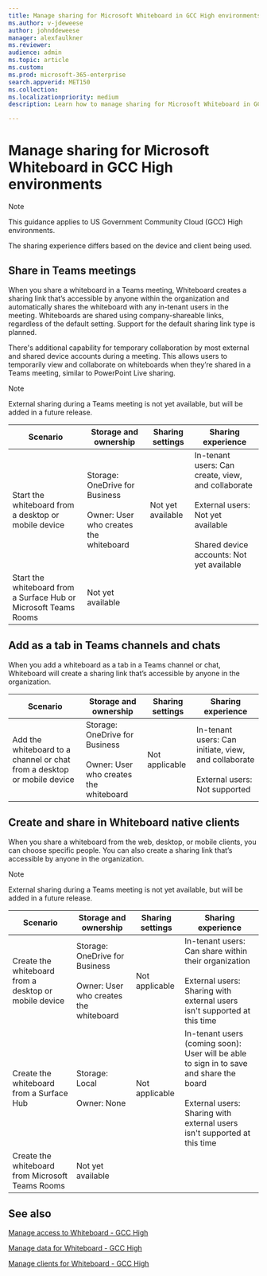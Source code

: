 ```yaml
---
title: Manage sharing for Microsoft Whiteboard in GCC High environments
ms.author: v-jdeweese
author: johnddeweese
manager: alexfaulkner
ms.reviewer: 
audience: admin
ms.topic: article
ms.custom: 
ms.prod: microsoft-365-enterprise
search.appverid: MET150
ms.collection: 
ms.localizationpriority: medium
description: Learn how to manage sharing for Microsoft Whiteboard in GCC High environments.

---
```


# Manage sharing for Microsoft Whiteboard in GCC High environments

>[!NOTE]
> This guidance applies to US Government Community Cloud (GCC) High environments.

The sharing experience differs based on the device and client being used. 

## Share in Teams meetings

When you share a whiteboard in a Teams meeting, Whiteboard creates a sharing link that’s accessible by anyone within the organization and automatically shares the whiteboard with any in-tenant users in the meeting. Whiteboards are shared using company-shareable links, regardless of the default setting. Support for the default sharing link type is planned.

There's additional capability for temporary collaboration by most external and shared device accounts during a meeting. This allows users to temporarily view and collaborate on whiteboards when they’re shared in a Teams meeting, similar to PowerPoint Live sharing.

>[!NOTE]
> External sharing during a Teams meeting is not yet available, but will be added in a future release.

|Scenario |Storage and ownership |Sharing settings |Sharing experience |
|---------|---------|---------|---------|
|Start the whiteboard from a desktop or mobile device |Storage: OneDrive for Business<br><br>Owner: User who creates the whiteboard |Not yet available |In-tenant users: Can create, view, and collaborate<br><br>External users: Not yet available<br><br>Shared device accounts: Not yet available |
|Start the whiteboard from a Surface Hub or Microsoft Teams Rooms |Not yet available |         |         |

## Add as a tab in Teams channels and chats

When you add a whiteboard as a tab in a Teams channel or chat, Whiteboard will create a sharing link that’s accessible by anyone in the organization.

|Scenario  |Storage and ownership  |Sharing settings  |Sharing experience  |
|---------|---------|---------|---------|
|Add the whiteboard to a channel or chat from a desktop or mobile device  |Storage: OneDrive for Business<br><br>Owner: User who creates the whiteboard  |Not applicable  |In-tenant users: Can initiate, view, and collaborate<br><br>External users: Not supported  |

## Create and share in Whiteboard native clients

When you share a whiteboard from the web, desktop, or mobile clients, you can choose specific people. You can also create a sharing link that’s accessible by anyone in the organization. 

>[!NOTE]
> External sharing during a Teams meeting is not yet available, but will be added in a future release.

|Scenario  |Storage and ownership  |Sharing settings  |Sharing experience  |
|---------|---------|---------|---------|
|Create the whiteboard from a desktop or mobile device  |Storage: OneDrive for Business<br><br>Owner: User who creates the whiteboard  |Not applicable  |In-tenant users: Can share within their organization<br><br>External users: Sharing with external users isn't supported at this time  |
|Create the whiteboard from a Surface Hub  |Storage: Local<br><br>Owner: None  |Not applicable  |In-tenant users (coming soon): User will be able to sign in to save and share the board<br><br>External users: Sharing with external users isn't supported at this time |
|Create the whiteboard from Microsoft Teams Rooms  |Not yet available         |         |         |

## See also

[Manage access to Whiteboard - GCC High](manage-whiteboard-access-gcc-high.md)

[Manage data for Whiteboard - GCC High](manage-data-gcc-high.md)

[Manage clients for Whiteboard - GCC High](manage-clients-gcc-high.md)
